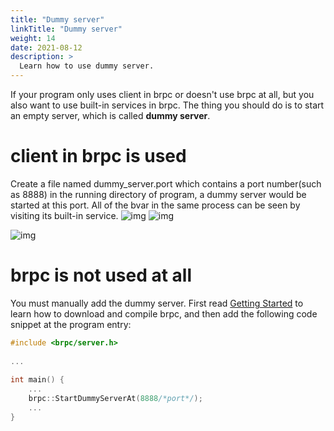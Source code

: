 ```yaml
---
title: "Dummy server"
linkTitle: "Dummy server"
weight: 14
date: 2021-08-12
description: >
  Learn how to use dummy server.
---
```

If your program only uses client in brpc or doesn't use brpc at all, but you also want to use built-in services in brpc. The thing you should do is to start an empty server, which is called **dummy server**.

# client in brpc is used

Create a file named dummy_server.port which contains a port number(such as 8888) in the running directory of program, a dummy server would be started at this port. All of the bvar in the same process can be seen by visiting its built-in service.
![img](/images/docs/dummy_server_1.png) ![img](/images/docs/dummy_server_2.png) 

![img](/images/docs/dummy_server_3.png)

# brpc is not used at all

You must manually add the dummy server. First read [Getting Started](getting_started.md) to learn how to download and compile brpc, and then add the following code snippet at the program entry:

```c++
#include <brpc/server.h>
 
...
 
int main() {
    ...
    brpc::StartDummyServerAt(8888/*port*/);
    ...
}
```